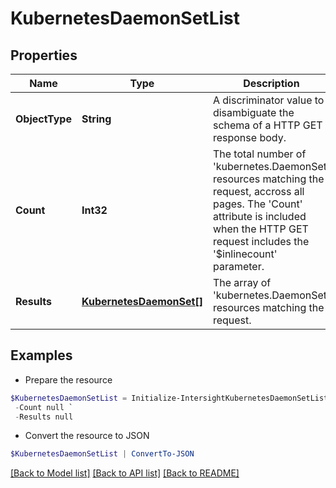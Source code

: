 # KubernetesDaemonSetList
## Properties

Name | Type | Description | Notes
------------ | ------------- | ------------- | -------------
**ObjectType** | **String** | A discriminator value to disambiguate the schema of a HTTP GET response body. | 
**Count** | **Int32** | The total number of &#39;kubernetes.DaemonSet&#39; resources matching the request, accross all pages. The &#39;Count&#39; attribute is included when the HTTP GET request includes the &#39;$inlinecount&#39; parameter. | [optional] 
**Results** | [**KubernetesDaemonSet[]**](KubernetesDaemonSet.md) | The array of &#39;kubernetes.DaemonSet&#39; resources matching the request. | [optional] 

## Examples

- Prepare the resource
```powershell
$KubernetesDaemonSetList = Initialize-IntersightKubernetesDaemonSetList  -ObjectType null `
 -Count null `
 -Results null
```

- Convert the resource to JSON
```powershell
$KubernetesDaemonSetList | ConvertTo-JSON
```

[[Back to Model list]](../README.md#documentation-for-models) [[Back to API list]](../README.md#documentation-for-api-endpoints) [[Back to README]](../README.md)

